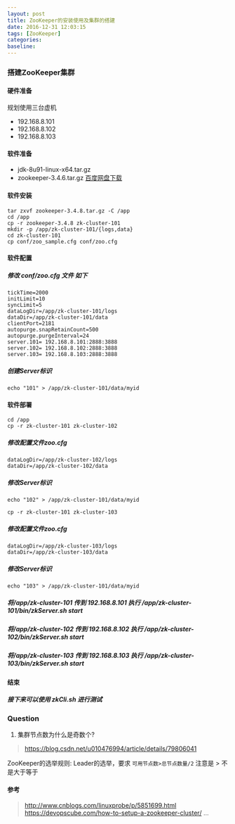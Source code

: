 ```yaml
---
layout: post
title: ZooKeeper的安装使用及集群的搭建
date: 2016-12-31 12:03:15
tags: [ZooKeeper]
categories:  
baseline:
---
```


### 搭建ZooKeeper集群

#### 硬件准备
规划使用三台虚机
- 192.168.8.101
- 192.168.8.102
- 192.168.8.103

#### 软件准备
- jdk-8u91-linux-x64.tar.gz
- zookeeper-3.4.6.tar.gz [百度网盘下载](https://pan.baidu.com/s/1i44i2GX "zookeeper-3.4.6.tar.gz")

#### 软件安装
```
tar zxvf zookeeper-3.4.8.tar.gz -C /app
cd /app
cp -r zookeeper-3.4.8 zk-cluster-101
mkdir -p /app/zk-cluster-101/{logs,data}
cd zk-cluster-101
cp conf/zoo_sample.cfg conf/zoo.cfg
```
#### 软件配置
##### 修改 conf/zoo.cfg 文件 如下
```
tickTime=2000
initLimit=10
syncLimit=5
dataLogDir=/app/zk-cluster-101/logs
dataDir=/app/zk-cluster-101/data
clientPort=2181
autopurge.snapRetainCount=500
autopurge.purgeInterval=24
server.101= 192.168.8.101:2888:3888
server.102= 192.168.8.102:2888:3888
server.103= 192.168.8.103:2888:3888
```
##### 创建Server标识
```
echo "101" > /app/zk-cluster-101/data/myid
```
#### 软件部署
```
cd /app
cp -r zk-cluster-101 zk-cluster-102
```
##### 修改配置文件zoo.cfg
```
dataLogDir=/app/zk-cluster-102/logs
dataDir=/app/zk-cluster-102/data
```
##### 修改Server标识
```
echo "102" > /app/zk-cluster-101/data/myid
```
```
cp -r zk-cluster-101 zk-cluster-103
```
##### 修改配置文件zoo.cfg
```
dataLogDir=/app/zk-cluster-103/logs
dataDir=/app/zk-cluster-103/data
```
##### 修改Server标识
```
echo "103" > /app/zk-cluster-101/data/myid
```


##### 将/app/zk-cluster-101 传到 192.168.8.101 执行 /app/zk-cluster-101/bin/zkServer.sh start
##### 将/app/zk-cluster-102 传到 192.168.8.102 执行 /app/zk-cluster-102/bin/zkServer.sh start
##### 将/app/zk-cluster-103 传到 192.168.8.103 执行 /app/zk-cluster-103/bin/zkServer.sh start

#### 结束
##### 接下来可以使用 zkCli.sh 进行测试

### Question

1. 集群节点数为什么是奇数个?

> https://blog.csdn.net/u010476994/article/details/79806041

ZooKeeper的选举规则: Leader的选举，要求 `可用节点数>总节点数量/2` 注意是 > 不是大于等于



#### 参考
> http://www.cnblogs.com/linuxprobe/p/5851699.html
> https://devopscube.com/how-to-setup-a-zookeeper-cluster/
> ...
